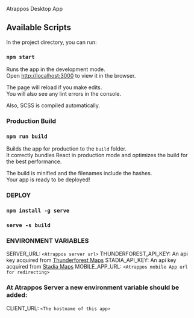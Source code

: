 Atrappos Desktop App


## Available Scripts

In the project directory, you can run:

### `npm start`

Runs the app in the development mode.<br />
Open [http://localhost:3000](http://localhost:3000) to view it in the browser.

The page will reload if you make edits.<br />
You will also see any lint errors in the console.

Also, SCSS is compiled automatically.

### Production Build
### `npm run build`

Builds the app for production to the `build` folder.<br />
It correctly bundles React in production mode and optimizes the build for the best performance.

The build is minified and the filenames include the hashes.<br />
Your app is ready to be deployed!

### DEPLOY
### `npm install -g serve`
### `serve -s build`

### ENVIRONMENT VARIABLES

SERVER_URL: `<Atrappos server url>`
THUNDERFOREST_API_KEY: An api key acquired from [Thunderforest Maps](https://www.thunderforest.com/)
STADIA_API_KEY: An api key acquired from [Stadia Maps](https://stadiamaps.com/)
MOBILE_APP_URL: `<Atrappos mobile App url for redirecting>`


### At Atrappos Server a new environment variable should be added:

CLIENT_URL: `<The hostname of this app>`
